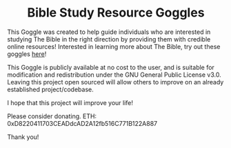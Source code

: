 <h1 align="center">Bible Study Resource Goggles</h1>

This Goggle was created to help guide individuals who are interested in studying The Bible in the right direction by providing them with credible online resources! Interested in learning more about The Bible, try out these goggles [here](https://search.brave.com/goggles/profile?goggles_id=https%3A%2F%2Fraw.githubusercontent.com%2FOmpanime%2FBible-Study-Resource-Goggles%2Fmain%2FBible%2520Study%2520Resource%2520Goggles)!

This Goggle is publicly available at no cost to the user, and is suitable for modification and redistribution under the GNU General Public License v3.0. Leaving this project open sourced will allow others to improve on an already established project/codebase.

I hope that this project will improve your life!

Please consider donating. ETH: 0xD8220411703CEADdcAD2A12fb516C771B122A887

Thank you!
